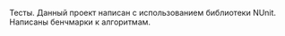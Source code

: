   Тесты.
  Данный проект написан с использованием библиотеки NUnit. 
  Написаны бенчмарки к алгоритмам.